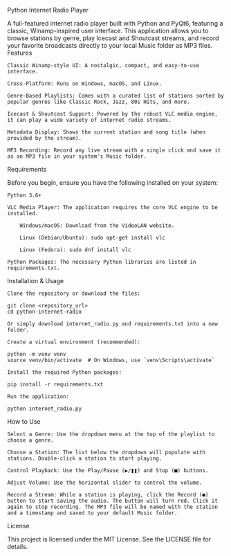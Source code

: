 Python Internet Radio Player

A full-featured internet radio player built with Python and PyQt6, featuring a classic, Winamp-inspired user interface. This application allows you to browse stations by genre, play Icecast and Shoutcast streams, and record your favorite broadcasts directly to your local Music folder as MP3 files.
Features

    Classic Winamp-style UI: A nostalgic, compact, and easy-to-use interface.

    Cross-Platform: Runs on Windows, macOS, and Linux.

    Genre-Based Playlists: Comes with a curated list of stations sorted by popular genres like Classic Rock, Jazz, 80s Hits, and more.

    Icecast & Shoutcast Support: Powered by the robust VLC media engine, it can play a wide variety of internet radio streams.

    Metadata Display: Shows the current station and song title (when provided by the stream).

    MP3 Recording: Record any live stream with a single click and save it as an MP3 file in your system's Music folder.

Requirements

Before you begin, ensure you have the following installed on your system:

    Python 3.6+

    VLC Media Player: The application requires the core VLC engine to be installed.

        Windows/macOS: Download from the VideoLAN website.

        Linux (Debian/Ubuntu): sudo apt-get install vlc

        Linux (Fedora): sudo dnf install vlc

    Python Packages: The necessary Python libraries are listed in requirements.txt.

Installation & Usage

    Clone the repository or download the files:

    git clone <repository_url>
    cd python-internet-radio

    Or simply download internet_radio.py and requirements.txt into a new folder.

    Create a virtual environment (recommended):

    python -m venv venv
    source venv/bin/activate  # On Windows, use `venv\Scripts\activate`

    Install the required Python packages:

    pip install -r requirements.txt

    Run the application:

    python internet_radio.py

How to Use

    Select a Genre: Use the dropdown menu at the top of the playlist to choose a genre.

    Choose a Station: The list below the dropdown will populate with stations. Double-click a station to start playing.

    Control Playback: Use the Play/Pause (▶/❚❚) and Stop (■) buttons.

    Adjust Volume: Use the horizontal slider to control the volume.

    Record a Stream: While a station is playing, click the Record (●) button to start saving the audio. The button will turn red. Click it again to stop recording. The MP3 file will be named with the station and a timestamp and saved to your default Music folder.

License

This project is licensed under the MIT License. See the LICENSE file for details.
